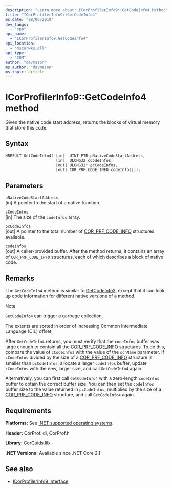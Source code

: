 ```yaml
---
description: "Learn more about: ICorProfilerInfo9::GetCodeInfo4 Method"
title: "ICorProfilerInfo9::GetCodeInfo4"
ms.date: "08/06/2019"
dev_langs:
  - "cpp"
api_name:
  - "ICorProfilerInfo9.GetCodeInfo4"
api_location:
  - "mscorwks.dll"
api_type:
  - "COM"
author: "davmason"
ms.author: "davmason"
ms.topic: article
---
```

# ICorProfilerInfo9::GetCodeInfo4 method

Given the native code start address, returns the blocks of virtual memory that store this code.

## Syntax

```cpp
HRESULT GetCodeInfo4( [in]  UINT_PTR pNativeCodeStartAddress,
                      [in]  ULONG32 cCodeInfos,
                      [out] ULONG32* pcCodeInfos,
                      [out] COR_PRF_CODE_INFO codeInfos[]);
```

## Parameters

`pNativeCodeStartAddress`\
[in] A pointer to the start of a native function.

`cCodeInfos`\
[in] The size of the `codeInfos` array.

`pcCodeInfos`\
[out] A pointer to the total number of [COR_PRF_CODE_INFO](../../../framework/unmanaged-api/profiling/cor-prf-code-info-structure.md) structures available.

`codeInfos`\
[out] A caller-provided buffer. After the method returns, it contains an array of `COR_PRF_CODE_INFO` structures, each of which describes a block of native code.

## Remarks

The `GetCodeInfo4` method is similar to [GetCodeInfo3](../../../framework/unmanaged-api/profiling/icorprofilerinfo4-getcodeinfo3-method.md), except that it can look up code information for different native versions of a method.

> [!NOTE]
> `GetCodeInfo4` can trigger a garbage collection.

The extents are sorted in order of increasing Common Intermediate Language (CIL) offset.

After `GetCodeInfo4` returns, you must verify that the `codeInfos` buffer was large enough to contain all the [COR_PRF_CODE_INFO](../../../framework/unmanaged-api/profiling/cor-prf-code-info-structure.md) structures. To do this, compare the value of `cCodeInfos` with the value of the `cchName` parameter. If `cCodeInfos` divided by the size of a [COR_PRF_CODE_INFO](../../../framework/unmanaged-api/profiling/cor-prf-code-info-structure.md) structure is smaller than `pcCodeInfos`, allocate a larger `codeInfos` buffer, update `cCodeInfos` with the new, larger size, and call `GetCodeInfo4` again.

Alternatively, you can first call `GetCodeInfo4` with a zero-length `codeInfos` buffer to obtain the correct buffer size. You can then set the `codeInfos` buffer size to the value returned in `pcCodeInfos`, multiplied by the size of a [COR_PRF_CODE_INFO](../../../framework/unmanaged-api/profiling/cor-prf-code-info-structure.md) structure, and call `GetCodeInfo4` again.

## Requirements

**Platforms:** See [.NET supported operating systems](https://github.com/dotnet/core/blob/main/os-lifecycle-policy.md).

**Header:** CorProf.idl, CorProf.h

**Library:** CorGuids.lib

**.NET Versions:** Available since .NET Core 2.1

## See also

- [ICorProfilerInfo9 Interface](icorprofilerinfo9-interface.md)
